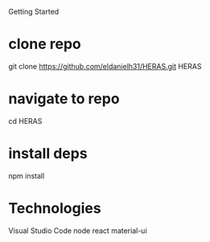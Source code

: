 Getting Started
# clone repo
git clone https://github.com/eldanielh31/HERAS.git HERAS

# navigate to repo
cd HERAS

# install deps
npm install

# Technologies
Visual Studio Code
node
react
material-ui
